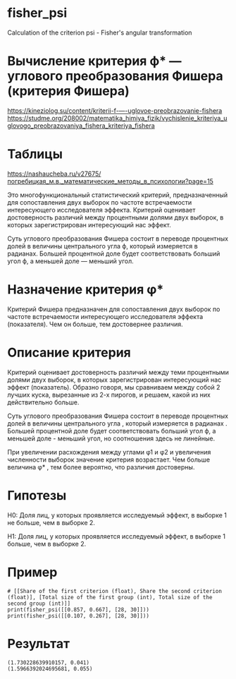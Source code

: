 # fisher_psi
Calculation of the criterion psi - Fisher's angular transformation 

# Вычисление критерия ф* — углового преобразования Фишера (критерия Фишера)
https://kineziolog.su/content/kriterii-f-—-uglovoe-preobrazovanie-fishera
https://studme.org/208002/matematika_himiya_fizik/vychislenie_kriteriya_uglovogo_preobrazovaniya_fishera_kriteriya_fishera

# Таблицы
https://nashaucheba.ru/v27675/погребицкая_м.в._математические_методы_в_психологии?page=15

Это многофункциональный статистический критерий, предназначенный для сопоставления двух выборок по частоте встречаемости интересующего исследователя эффекта. Критерий оценивает достоверность различий между процентными долями двух выборок, в которых зарегистрирован интересующий нас эффект.

Суть углового преобразования Фишера состоит в переводе процентных долей в величины центрального угла ф, который измеряется в радианах. Большей процентной доле будет соответствовать больший угол ф, а меньшей доле — меньший угол.

# Назначение критерия φ*

Критерий Фишера предназначен для сопоставления двух выборок по частоте встречаемости интересующего исследователя эффекта (показателя). Чем он больше, тем достовернее различия.

# Описание критерия

Критерий оценивает достоверность различий между теми процентными долями двух выборок, в которых зарегистрирован интересующий нас эффект (показатель). Образно говоря, мы сравниваем между собой 2 лучших куска, вырезанные из 2-х пирогов, и решаем, какой из них действительно больше.

Суть углового преобразования Фишера состоит в переводе процентных долей в величины центрального угла , который измеряется в радианах . Большей процентной доле будет соответствовать больший угол ф, а меньшей доле - меньший угол, но соотношения здесь не линейные.

При увеличении расхождения между углами φ1 и φ2 и увеличения численности выборок значение критерия возрастает. Чем больше величина φ* , тем более вероятно, что различия достоверны.

# Гипотезы

H0: Доля лиц, у которых проявляется исследуемый эффект, в выборке 1 не больше, чем в выборке 2.

H1: Доля лиц, у которых проявляется исследуемый эффект, в выборке 1 больше, чем в выборке 2.

# Пример
    # [[Share of the first criterion (float), Share the second criterion (float)], [Total size of the first group (int), Total size of the second group (int)]]
    print(fisher_psi([[0.857, 0.667], [28, 30]]))
    print(fisher_psi([[0.107, 0.267], [28, 30]]))
    
# Результат

    (1.730228639910157, 0.041)
    (1.5966392024695681, 0.055)


